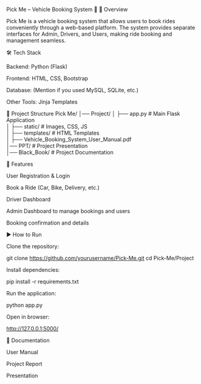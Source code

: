 Pick Me – Vehicle Booking System 🚖
📌 Overview

Pick Me is a vehicle booking system that allows users to book rides conveniently through a web-based platform.
The system provides separate interfaces for Admin, Drivers, and Users, making ride booking and management seamless.

🛠️ Tech Stack

Backend: Python (Flask)

Frontend: HTML, CSS, Bootstrap

Database: (Mention if you used MySQL, SQLite, etc.)

Other Tools: Jinja Templates

📂 Project Structure
Pick Me/
│── Project/
│   ├── app.py                # Main Flask Application  
│   ├── static/               # Images, CSS, JS  
│   ├── templates/            # HTML Templates  
│   ├── Vehicle_Booking_System_User_Manual.pdf  
│── PPT/                      # Project Presentation  
│── Black_Book/               # Project Documentation  

🚀 Features

User Registration & Login

Book a Ride (Car, Bike, Delivery, etc.)

Driver Dashboard

Admin Dashboard to manage bookings and users

Booking confirmation and details

▶️ How to Run

Clone the repository:

git clone https://github.com/yourusername/Pick-Me.git
cd Pick-Me/Project


Install dependencies:

pip install -r requirements.txt


Run the application:

python app.py


Open in browser:

http://127.0.0.1:5000/

📖 Documentation

User Manual

Project Report

Presentation
